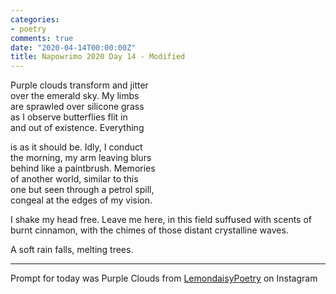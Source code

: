 ```yaml
---
categories:
- poetry
comments: true
date: "2020-04-14T00:00:00Z"
title: Napowrimo 2020 Day 14 - Modified
---
```

  
Purple clouds transform and jitter  
over the emerald sky. My limbs  
are sprawled over silicone grass  
as I observe butterflies flit in  
and out of existence. Everything  

is as it should be. Idly, I conduct  
the morning, my arm leaving blurs  
behind like a paintbrush. Memories  
of another world, similar to this  
one but seen through a petrol spill,  
congeal at the edges of my vision.  

<p class="_04xlpA direction-ltr align-start para-style-body"><span class="JsGRdQ">I shake my head free. Leave me here,  
</span><span class="JsGRdQ">in this field suffused with scents  
of burnt cinnamon, with the chimes  
of those distant crystalline waves.</span></p>  

<p class="_04xlpA direction-ltr align-start para-style-body"><span class="JsGRdQ">A soft rain falls, melting trees.</span></p>  



***  

Prompt for today was Purple Clouds from <a href="https://www.instagram.com/lemondaisypoetry/">LemondaisyPoetry</a> on Instagram  
